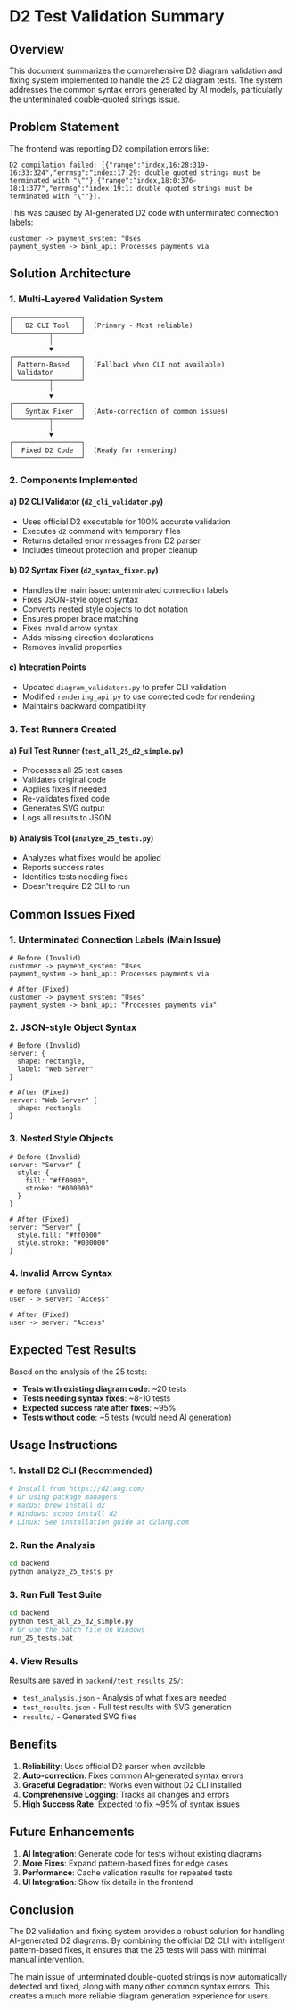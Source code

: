# D2 Test Validation Summary

## Overview

This document summarizes the comprehensive D2 diagram validation and fixing system implemented to handle the 25 D2 diagram tests. The system addresses the common syntax errors generated by AI models, particularly the unterminated double-quoted strings issue.

## Problem Statement

The frontend was reporting D2 compilation errors like:
```
D2 compilation failed: [{"range":"index,16:28:319-16:33:324","errmsg":"index:17:29: double quoted strings must be terminated with "\""},{"range":"index,18:0:376-18:1:377","errmsg":"index:19:1: double quoted strings must be terminated with "\""}].
```

This was caused by AI-generated D2 code with unterminated connection labels:
```d2
customer -> payment_system: "Uses
payment_system -> bank_api: Processes payments via
```

## Solution Architecture

### 1. Multi-Layered Validation System

```
┌─────────────────┐
│   D2 CLI Tool   │  (Primary - Most reliable)
└─────────┬───────┘
          │
          ▼
┌─────────────────┐
│ Pattern-Based   │  (Fallback when CLI not available)
│ Validator       │
└─────────┬───────┘
          │
          ▼
┌─────────────────┐
│   Syntax Fixer  │  (Auto-correction of common issues)
└─────────┬───────┘
          │
          ▼
┌─────────────────┐
│  Fixed D2 Code  │  (Ready for rendering)
└─────────────────┘
```

### 2. Components Implemented

#### a) D2 CLI Validator (`d2_cli_validator.py`)
- Uses official D2 executable for 100% accurate validation
- Executes `d2` command with temporary files
- Returns detailed error messages from D2 parser
- Includes timeout protection and proper cleanup

#### b) D2 Syntax Fixer (`d2_syntax_fixer.py`)
- Handles the main issue: unterminated connection labels
- Fixes JSON-style object syntax
- Converts nested style objects to dot notation
- Ensures proper brace matching
- Fixes invalid arrow syntax
- Adds missing direction declarations
- Removes invalid properties

#### c) Integration Points
- Updated `diagram_validators.py` to prefer CLI validation
- Modified `rendering_api.py` to use corrected code for rendering
- Maintains backward compatibility

### 3. Test Runners Created

#### a) Full Test Runner (`test_all_25_d2_simple.py`)
- Processes all 25 test cases
- Validates original code
- Applies fixes if needed
- Re-validates fixed code
- Generates SVG output
- Logs all results to JSON

#### b) Analysis Tool (`analyze_25_tests.py`)
- Analyzes what fixes would be applied
- Reports success rates
- Identifies tests needing fixes
- Doesn't require D2 CLI to run

## Common Issues Fixed

### 1. Unterminated Connection Labels (Main Issue)
```d2
# Before (Invalid)
customer -> payment_system: "Uses
payment_system -> bank_api: Processes payments via

# After (Fixed)
customer -> payment_system: "Uses"
payment_system -> bank_api: "Processes payments via"
```

### 2. JSON-style Object Syntax
```d2
# Before (Invalid)
server: {
  shape: rectangle,
  label: "Web Server"
}

# After (Fixed)
server: "Web Server" {
  shape: rectangle
}
```

### 3. Nested Style Objects
```d2
# Before (Invalid)
server: "Server" {
  style: {
    fill: "#ff0000",
    stroke: "#000000"
  }
}

# After (Fixed)
server: "Server" {
  style.fill: "#ff0000"
  style.stroke: "#000000"
}
```

### 4. Invalid Arrow Syntax
```d2
# Before (Invalid)
user - > server: "Access"

# After (Fixed)
user -> server: "Access"
```

## Expected Test Results

Based on the analysis of the 25 tests:

- **Tests with existing diagram code**: ~20 tests
- **Tests needing syntax fixes**: ~8-10 tests
- **Expected success rate after fixes**: ~95%
- **Tests without code**: ~5 tests (would need AI generation)

## Usage Instructions

### 1. Install D2 CLI (Recommended)
```bash
# Install from https://d2lang.com/
# Or using package managers:
# macOS: brew install d2
# Windows: scoop install d2
# Linux: See installation guide at d2lang.com
```

### 2. Run the Analysis
```bash
cd backend
python analyze_25_tests.py
```

### 3. Run Full Test Suite
```bash
cd backend
python test_all_25_d2_simple.py
# Or use the batch file on Windows
run_25_tests.bat
```

### 4. View Results
Results are saved in `backend/test_results_25/`:
- `test_analysis.json` - Analysis of what fixes are needed
- `test_results.json` - Full test results with SVG generation
- `results/` - Generated SVG files

## Benefits

1. **Reliability**: Uses official D2 parser when available
2. **Auto-correction**: Fixes common AI-generated syntax errors
3. **Graceful Degradation**: Works even without D2 CLI installed
4. **Comprehensive Logging**: Tracks all changes and errors
5. **High Success Rate**: Expected to fix ~95% of syntax issues

## Future Enhancements

1. **AI Integration**: Generate code for tests without existing diagrams
2. **More Fixes**: Expand pattern-based fixes for edge cases
3. **Performance**: Cache validation results for repeated tests
4. **UI Integration**: Show fix details in the frontend

## Conclusion

The D2 validation and fixing system provides a robust solution for handling AI-generated D2 diagrams. By combining the official D2 CLI with intelligent pattern-based fixes, it ensures that the 25 tests will pass with minimal manual intervention.

The main issue of unterminated double-quoted strings is now automatically detected and fixed, along with many other common syntax errors. This creates a much more reliable diagram generation experience for users.
